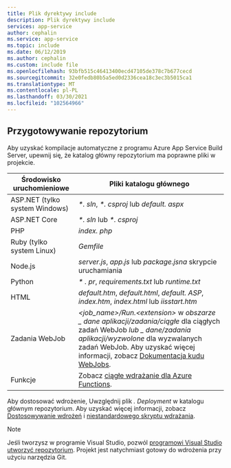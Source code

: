 ```yaml
---
title: Plik dyrektywy include
description: Plik dyrektywy include
services: app-service
author: cephalin
ms.service: app-service
ms.topic: include
ms.date: 06/12/2019
ms.author: cephalin
ms.custom: include file
ms.openlocfilehash: 93bfb515c46413400ecd47105de378c7b677cecd
ms.sourcegitcommit: 32e0fedb80b5a5ed0d2336cea18c3ec3b5015ca1
ms.translationtype: MT
ms.contentlocale: pl-PL
ms.lasthandoff: 03/30/2021
ms.locfileid: "102564966"
---
```

## <a name="prepare-your-repository"></a>Przygotowywanie repozytorium

Aby uzyskać kompilacje automatyczne z programu Azure App Service Build Server, upewnij się, że katalog główny repozytorium ma poprawne pliki w projekcie.

| Środowisko uruchomieniowe | Pliki katalogu głównego |
|-|-|
| ASP.NET (tylko system Windows) | _*. sln_, _*. csproj_ lub _default. aspx_ |
| ASP.NET Core | _*. sln_ lub _*. csproj_ |
| PHP | _index. php_ |
| Ruby (tylko system Linux) | _Gemfile_ |
| Node.js | _server.js_, _app.js_ lub _package.jsna_ skrypcie uruchamiania |
| Python | _\* . pr_, _requirements.txt_ lub _runtime.txt_ |
| HTML | _default.htm_, _default.html_, _default. ASP_, _index.htm_, _index.html_ lub _iisstart.htm_ |
| Zadania WebJob | _\<job_name>/Run.\<extension>_ w _obszarze \_ dane aplikacji/zadania/ciągłe_ dla ciągłych zadań WebJob _lub \_ dane/zadania aplikacji/wyzwolone_ dla wyzwalanych zadań WebJob. Aby uzyskać więcej informacji, zobacz [Dokumentacja kudu WebJobs](https://github.com/projectkudu/kudu/wiki/WebJobs). |
| Funkcje | Zobacz [ciągłe wdrażanie dla Azure Functions](../articles/azure-functions/functions-continuous-deployment.md#requirements-for-continuous-deployment). |

Aby dostosować wdrożenie, Uwzględnij plik *. Deployment* w katalogu głównym repozytorium. Aby uzyskać więcej informacji, zobacz [Dostosowywanie wdrożeń](https://github.com/projectkudu/kudu/wiki/Customizing-deployments) i [niestandardowego skryptu wdrażania](https://github.com/projectkudu/kudu/wiki/Custom-Deployment-Script).

> [!NOTE]
> Jeśli tworzysz w programie Visual Studio, pozwól [programowi Visual Studio utworzyć repozytorium](/azure/devops/repos/git/creatingrepo?tabs=visual-studio). Projekt jest natychmiast gotowy do wdrożenia przy użyciu narzędzia Git.
>

